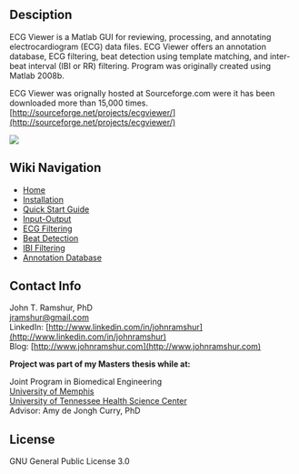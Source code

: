 ## Desciption

ECG Viewer is a Matlab GUI for reviewing, processing, and annotating electrocardiogram (ECG) data files. ECG Viewer offers an annotation database, ECG filtering, beat detection using template matching, and inter-beat interval (IBI or RR) filtering. Program was originally created using Matlab 2008b. 

ECG Viewer was orignally hosted at Sourceforge.com were it has been downloaded more than 15,000 times.  [http://sourceforge.net/projects/ecgviewer/](http://sourceforge.net/projects/ecgviewer/)

![](https://raw.githubusercontent.com/wiki/jramshur/ECG_Viewer/images/ECG_Viewer.png)

## Wiki Navigation

* [Home][home]
* [Installation][install]
* [Quick Start Guide][quickstart]
* [Input-Output][io]
* [ECG Filtering][ecg]
* [Beat Detection][beat]
* [IBI Filtering][ibi]
* [Annotation Database][ann]

[home]: https://github.com/jramshur/ECG_Viewer/wiki/Home
[install]: https://github.com/jramshur/ECG_Viewer/wiki/Install
[quickstart]: https://github.com/jramshur/ECG_Viewer/wiki/Quick-Start
[io]: https://github.com/jramshur/ECG_Viewer/wiki/Input-Output
[ecg]: https://github.com/jramshur/ECG_Viewer/wiki/ECG-Filtering
[beat]: https://github.com/jramshur/ECG_Viewer/wiki/Beat-Detection
[ibi]: https://github.com/jramshur/ECG_Viewer/wiki/IBI-Filtering
[ann]: https://github.com/jramshur/ECG_Viewer/wiki/Annotation-Database

## Contact Info

John T. Ramshur, PhD  
jramshur@gmail.com  
LinkedIn: [http://www.linkedin.com/in/johnramshur](http://www.linkedin.com/in/johnramshur)  
Blog: [http://www.johnramshur.com](http://www.johnramshur.com)

**Project was part of my Masters thesis while at:**

Joint Program in Biomedical Engineering  
[University of Memphis](http://www.memphis.edu/bme/)  
[University of Tennessee Health Science Center](http://www.uthsc.edu/bme/)  
Advisor: Amy de Jongh Curry, PhD

## License

GNU General Public License 3.0
